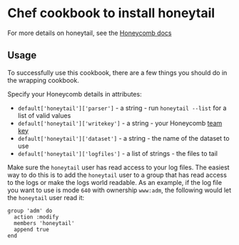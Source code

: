 Chef cookbook to install honeytail
==================================

For more details on honeytail, see the [Honeycomb docs](https://docs.honeycomb.io)


Usage
-----

To successfully use this cookbook, there are a few things you should do in the
wrapping cookbook.

Specify your Honeycomb details in attributes:

* `default['honeytail']['parser']` - a string - run `honeytail --list` for a list of valid values
* `default['honeytail']['writekey']` - a string - your Honeycomb [team key](https://ui.honeycomb.io/account)
* `default['honeytail']['dataset']` - a string - the name of the dataset to use
* `default['honeytail']['logfiles']` - a list of strings - the files to tail

Make sure the `honeytail` user has read access to your log files. The easiest
way to do this is to add the `honeytail` user to a group that has read access to
the logs or make the logs world readable. As an example, if the log file you want to use is mode `640` with ownership
`www:adm`, the following would let the `honeytail` user read it:

```
group 'adm' do
  action :modify
  members 'honeytail'
  append true
end
```

